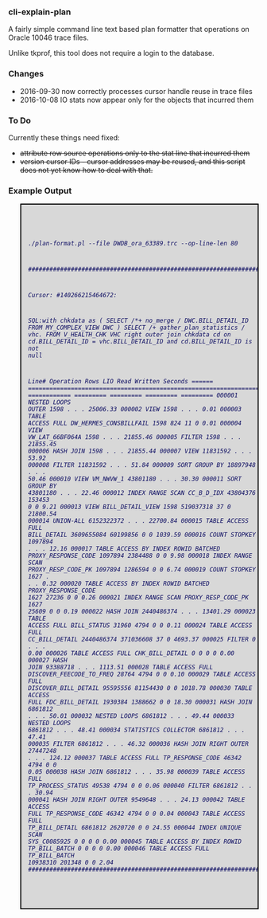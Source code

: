 
<html>
<body>
<h3>cli-explain-plan</h3>


A fairly simple command line text based plan formatter that operations on Oracle 10046 trace files.

Unlike tkprof, this tool does not require a login to the database.

<h3>Changes</h3>

- 2016-09-30 now correctly processes cursor handle reuse in trace files
- 2016-10-08 IO stats now appear only for the objects that incurred them

<h3>To Do</h3>

Currently these things need fixed:

- <strike>attribute row source operations only to the stat line that incurred them</strike>
- <strike>version cursor IDs - cursor addresses may be reused, and this script does not yet know how to deal with that.</strike>

<h3>Example Output</h3>



<blockquote style='border: 2px solid #000;background-color:#D8D8D8;color:#0B0B61; white-space: pre-wrap;'>
<pre><code><i>

./plan-format.pl --file DWDB_ora_63389.trc --op-line-len 80

########################################################################################################################

Cursor: #140266215464672:

SQL:with chkdata as (
        SELECT /*+ no_merge */ DWC.BILL_DETAIL_ID
        FROM MY_COMPLEX_VIEW DWC
)
SELECT /*+ gather_plan_statistics */ vhc.*
FROM V_HEALTH_CHK VHC
right outer join chkdata cd on cd.BILL_DETAIL_ID = vhc.BILL_DETAIL_ID
        and cd.BILL_DETAIL_ID is not null


Line#  Operation                                                                                Rows        LIO      Read   Written Seconds
====== ================================================================================ ============  ========= ========= ========= =========
000001 NESTED LOOPS OUTER                                                                       1598          .         .         . 25006.33
000002   VIEW                                                                                   1598          .         .         .   0.01
000003     TABLE ACCESS FULL DW_HERMES_CONSBILLFAIL                                             1598        824        11         0   0.01
000004   VIEW VW_LAT_66BF064A                                                                   1598          .         .         . 21855.46
000005     FILTER                                                                               1598          .         .         . 21855.45
000006       HASH JOIN                                                                          1598          .         .         . 21855.44
000007         VIEW                                                                         11831592          .         .         .  53.92
000008           FILTER                                                                     11831592          .         .         .  51.84
000009             SORT GROUP BY                                                            18897948          .         .         .  50.46
000010               VIEW VM_NWVW_1                                                         43801180          .         .         .  30.30
000011                 SORT GROUP BY                                                        43801180          .         .         .  22.46
000012                   INDEX RANGE SCAN CC_B_D_IDX                                        43804376     153453         0         0   9.21
000013         VIEW BILL_DETAIL_VIEW                                                            1598  519037318        37         0 21800.54
000014           UNION-ALL                                                                6152322372          .         .         . 22700.84
000015             TABLE ACCESS FULL BILL_DETAIL                                          3609655084   60199856         0         0 1039.59
000016             COUNT STOPKEY                                                             1097894          .         .         .  12.16
000017               TABLE ACCESS BY INDEX ROWID BATCHED PROXY_RESPONSE_CODE                 1097894    2384488         0         0   9.98
000018                 INDEX RANGE SCAN PROXY_RESP_CODE_PK                                   1097894    1286594         0         0   6.74
000019             COUNT STOPKEY                                                                1627          .         .         .   0.32
000020               TABLE ACCESS BY INDEX ROWID BATCHED PROXY_RESPONSE_CODE                    1627      27236         0         0   0.26
000021                 INDEX RANGE SCAN PROXY_RESP_CODE_PK                                      1627      25609         0         0   0.19
000022             HASH JOIN                                                              2440486374          .         .         . 13401.29
000023               TABLE ACCESS FULL BILL_STATUS                                             31960       4794         0         0   0.11
000024               TABLE ACCESS FULL CC_BILL_DETAIL                                     2440486374  371036608        37         0 4693.37
000025             FILTER                                                                          0          .         .         .   0.00
000026               TABLE ACCESS FULL CHK_BILL_DETAIL                                             0          0         0         0   0.00
000027             HASH JOIN                                                                93388718          .         .         . 1113.51
000028               TABLE ACCESS FULL DISCOVER_FEECODE_TO_FREQ                                28764       4794         0         0   0.10
000029               TABLE ACCESS FULL DISCOVER_BILL_DETAIL                                 95595556   81154430         0         0 1018.78
000030             TABLE ACCESS FULL FDC_BILL_DETAIL                                         1930384    1388662         0         0  18.30
000031             HASH JOIN                                                                 6861812          .         .         .  50.01
000032               NESTED LOOPS                                                            6861812          .         .         .  49.44
000033                 NESTED LOOPS                                                          6861812          .         .         .  48.41
000034                   STATISTICS COLLECTOR                                                6861812          .         .         .  47.41
000035                     FILTER                                                            6861812          .         .         .  46.32
000036                       HASH JOIN RIGHT OUTER                                          27447248          .         .         . 124.12
000037                         TABLE ACCESS FULL TP_RESPONSE_CODE                              46342       4794         0         0   0.05
000038                         HASH JOIN                                                     6861812          .         .         .  35.98
000039                           TABLE ACCESS FULL TP_PROCESS_STATUS                           49538       4794         0         0   0.06
000040                           FILTER                                                      6861812          .         .         .  30.94
000041                             HASH JOIN RIGHT OUTER                                     9549648          .         .         .  24.13
000042                               TABLE ACCESS FULL TP_RESPONSE_CODE                        46342       4794         0         0   0.04
000043                               TABLE ACCESS FULL TP_BILL_DETAIL                        6861812    2620720         0         0  24.55
000044                   INDEX UNIQUE SCAN SYS_C0085925                                            0          0         0         0   0.00
000045                 TABLE ACCESS BY INDEX ROWID TP_BILL_BATCH                                   0          0         0         0   0.00
000046               TABLE ACCESS FULL TP_BILL_BATCH                                        10938310     201348         0         0   2.04
########################################################################################################################

</i></code></pre>
</blockquote>


